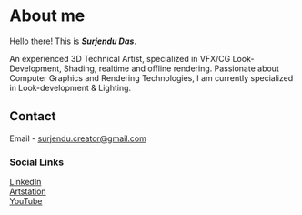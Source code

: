 # About me
Hello there! This is **_Surjendu Das_**.  

An experienced 3D Technical Artist, specialized in VFX/CG Look-Development, Shading, realtime and offline rendering. 
Passionate about Computer Graphics and Rendering Technologies,
I am currently specialized in Look-development & Lighting.

## Contact
Email -  surjendu.creator@gmail.com  

### Social Links
[LinkedIn](https://www.linkedin.com/in/surjendudas1111)  
[Artstation](https://www.artstation.com/suryarocker)  
[YouTube](https://www.youtube.com/@surjendudas9175)


<!---
surjendu-das/surjendu-das is a ✨ special ✨ repository because its `README.md` (this file) appears on your GitHub profile.
You can click the Preview link to take a look at your changes.
--->
